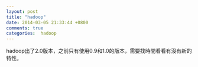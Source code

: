 ```yaml
---
layout: post
title: "hadoop"
date: 2014-03-05 21:33:44 +0800
comments: true
categories:  hadoop
---
```


hadoop出了2.0版本，之前只有使用0.9和1.0的版本，需要找時間看看有沒有新的特性。